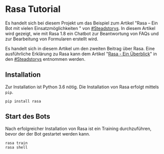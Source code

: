 # Rasa Tutorial

Es handelt sich bei diesem Projekt um das Beispiel zum Artikel "Rasa – Ein Bot mit vielen Einsatzmöglichkeiten " von [#Steadstorys](https://steadforce.com/de/steadystories/). In diesem Artikel wird gezeigt, wie mit Rasa 1.8 ein Chatbot zur Beantwortung von FAQs und zur Bearbeitung von Formularen erstellt wird.

Es handelt sich in diesem Artikel um den zweiten Beitrag über Rasa. Eine ausführliche Erklärung zu Rasa kann dem Artikel "[Rasa - Ein Überblick](https://steadforce.com/chatbot-erstellen-rasa/)"  in den [#Steadstorys](https://steadforce.com/de/steadystories/) entnommen werden.

## Installation

Zur Installation ist Python 3.6 nötig. Die Installation von Rasa erfolgt mittels `pip`.
```
pip install rasa
```

## Start des Bots
Nach erfolgreicher Installation von Rasa ist ein Training durchzuführen, bevor der der Bot gestartet werden kann.
```
rasa train
rasa shell
``` 
